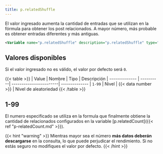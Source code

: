 ```yaml
---
title: p.relatedShuffle
---
```


El valor ingresado aumenta la cantidad de entradas que se utilizan en la fórmula para obtener los post relacionados. A mayor número, más probable es obtener entradas diferentes y más antiguas.

```xml
<Variable name="p.relatedShuffle" description="p.relatedShuffle" type="string" value="5"/>
```

## Valores disponibles

Si el valor ingresado no es válido, el valor por defecto será `0`.

{{< table >}}
| Value          | Nombre    | Tipo                    | Descripción
| -------------- | ----------| ------------------------| --------------
| `1-99`         | Nivel     | {{< data number >}}     | Nivel de aleatoriedad
{{< /table >}}

## 1-99

El numero especificado se utiliza en la formula que finalmente obtiene la cantidad de relacionados configurados en la variable [p.relatedCount]({{< ref "p-relatedCount.md" >}}).

{{< hint "warning" >}}
Mientras mayor sea el número **más datos deberán descargarse** en la consulta, lo que puede perjudicar el rendimiento. Si no estás seguro no modifiques el valor por defecto.
{{< /hint >}}
